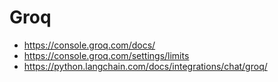 # Groq

* https://console.groq.com/docs/
* https://console.groq.com/settings/limits
* https://python.langchain.com/docs/integrations/chat/groq/
